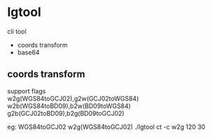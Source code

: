 # lgtool
 cli tool
 +  coords transform
 +  base64

 ## coords transform
  support flags  
  w2g(WGS84toGCJ02),g2w(GCJ02toWGS84) 
  w2b(WGS84toBD09),b2w(BD09toWGS84)
  g2b(GCJ02toBD09),b2g(BD09toGCJ02)

  eg: WGS84toGCJ02  w2g(WGS84toGCJ02)
   ./lgtool ct -c w2g 120 30